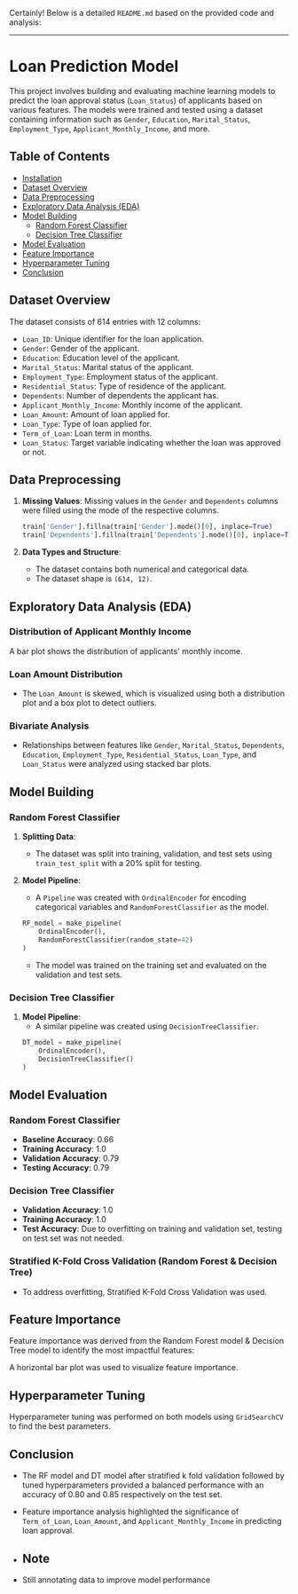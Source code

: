 Certainly! Below is a detailed `README.md` based on the provided code and analysis:

---

# Loan Prediction Model

This project involves building and evaluating machine learning models to predict the loan approval status (`Loan_Status`) of applicants based on various features. The models were trained and tested using a dataset containing information such as `Gender`, `Education`, `Marital_Status`, `Employment_Type`, `Applicant_Monthly_Income`, and more. 

## Table of Contents

- [Installation](#installation)
- [Dataset Overview](#dataset-overview)
- [Data Preprocessing](#data-preprocessing)
- [Exploratory Data Analysis (EDA)](#exploratory-data-analysis-eda)
- [Model Building](#model-building)
  - [Random Forest Classifier](#random-forest-classifier)
  - [Decision Tree Classifier](#decision-tree-classifier)
- [Model Evaluation](#model-evaluation)
- [Feature Importance](#feature-importance)
- [Hyperparameter Tuning](#hyperparameter-tuning)
- [Conclusion](#conclusion)

## Dataset Overview

The dataset consists of 614 entries with 12 columns:

- `Loan_ID`: Unique identifier for the loan application.
- `Gender`: Gender of the applicant.
- `Education`: Education level of the applicant.
- `Marital_Status`: Marital status of the applicant.
- `Employment_Type`: Employment status of the applicant.
- `Residential_Status`: Type of residence of the applicant.
- `Dependents`: Number of dependents the applicant has.
- `Applicant_Monthly_Income`: Monthly income of the applicant.
- `Loan_Amount`: Amount of loan applied for.
- `Loan_Type`: Type of loan applied for.
- `Term_of_Loan`: Loan term in months.
- `Loan_Status`: Target variable indicating whether the loan was approved or not.

## Data Preprocessing

1. **Missing Values**: Missing values in the `Gender` and `Dependents` columns were filled using the mode of the respective columns.
   ```python
   train['Gender'].fillna(train['Gender'].mode()[0], inplace=True)
   train['Dependents'].fillna(train['Dependents'].mode()[0], inplace=True)
   ```

2. **Data Types and Structure**:
   - The dataset contains both numerical and categorical data.
   - The dataset shape is `(614, 12)`.

## Exploratory Data Analysis (EDA)

### Distribution of Applicant Monthly Income
A bar plot shows the distribution of applicants' monthly income.

### Loan Amount Distribution
- The `Loan_Amount` is skewed, which is visualized using both a distribution plot and a box plot to detect outliers.
  
### Bivariate Analysis
- Relationships between features like `Gender`, `Marital_Status`, `Dependents`, `Education`, `Employment_Type`, `Residential_Status`, `Loan_Type`, and `Loan_Status` were analyzed using stacked bar plots.

## Model Building

### Random Forest Classifier

1. **Splitting Data**:
   - The dataset was split into training, validation, and test sets using `train_test_split` with a 20% split for testing.
   
2. **Model Pipeline**:
   - A `Pipeline` was created with `OrdinalEncoder` for encoding categorical variables and `RandomForestClassifier` as the model.
   ```python
   RF_model = make_pipeline(
       OrdinalEncoder(),
       RandomForestClassifier(random_state=42)
   )
   ```
   - The model was trained on the training set and evaluated on the validation and test sets.

### Decision Tree Classifier

1. **Model Pipeline**:
   - A similar pipeline was created using `DecisionTreeClassifier`.
   ```python
   DT_model = make_pipeline(
       OrdinalEncoder(),
       DecisionTreeClassifier()
   )
   ```

## Model Evaluation

### Random Forest Classifier
- **Baseline Accuracy**: 0.66
- **Training Accuracy**: 1.0
- **Validation Accuracy**: 0.79
- **Testing Accuracy**: 0.79

### Decision Tree Classifier
- **Validation Accuracy**: 1.0
- **Training Accuracy**: 1.0
- **Test Accuracy**: Due to overfitting on training and validation set, testing on test set was not needed.

### Stratified K-Fold Cross Validation (Random Forest & Decision Tree)
- To address overfitting, Stratified K-Fold Cross Validation was used.


## Feature Importance

Feature importance was derived from the Random Forest model & Decision Tree model to identify the most impactful features:

A horizontal bar plot was used to visualize feature importance.

## Hyperparameter Tuning

Hyperparameter tuning was performed on both models using `GridSearchCV` to find the best parameters.

  
## Conclusion

- The RF model and DT model after stratified k fold validation followed by tuned hyperparameters provided a balanced performance with an accuracy of 0.80  and 0.85 respectively on the test set.
- Feature importance analysis highlighted the significance of `Term_of_Loan`, `Loan_Amount`, and `Applicant_Monthly_Income` in predicting loan approval.

- ## Note
- Still annotating data to improve model performance
